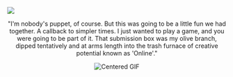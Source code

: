![](https://komarev.com/ghpvc/?username=Iimbus&color=lightgray&style=flat&label=Sleeper+Agents)

<!-- dialogue -->

<p align="center">
  "I'm nobody's puppet, of course. But this was going to be a little fun we had together. A callback to simpler times. I just wanted to play a game, and you were going to be part of it. That submission box was my olive branch, dipped tentatively and at arms length into the trash furnace of creative potential known as 'Online'."
</p>

<!-- panel -->
<p align="center">
  <img src="https://github.com/user-attachments/assets/35280fef-81ca-4077-83ab-4486abf9c800" alt="Centered GIF" />
</p>
